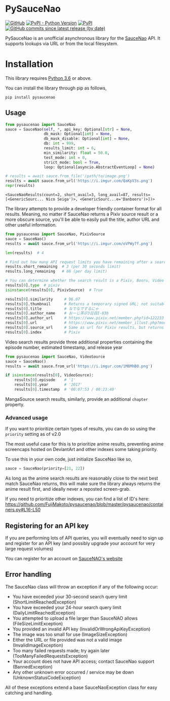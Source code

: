 # PySauceNao
[![GitHub](https://img.shields.io/github/license/FujiMakoto/pysaucenao)](https://github.com/FujiMakoto/pysaucenao/blob/master/LICENSE) [![PyPI - Python Version](https://img.shields.io/pypi/pyversions/pysaucenao)](https://pypi.org/project/pysaucenao/) [![PyPI](https://img.shields.io/pypi/v/pysaucenao)](https://pypi.org/project/pysaucenao/) [![GitHub commits since latest release (by date)](https://img.shields.io/github/commits-since/fujimakoto/pysaucenao/latest)](https://github.com/FujiMakoto/pysaucenao/releases)

PySauceNao is an unofficial asynchronous library for the [SauceNao](https://saucenao.com/) API. It supports lookups via URL or from the local filesystem.

# Installation
This library requires [Python 3.6](https://www.python.org) or above.

You can install the library through pip as follows,
```shell script
pip install pysaucenao
```

## Usage
```python
from pysaucenao import SauceNao
sauce = SauceNao(self, *, api_key: Optional[str] = None,
                 db_mask: Optional[int] = None,
                 db_mask_disable: Optional[int] = None,
                 db: int = 999,
                 results_limit: int = 6,
                 min_similarity: float = 50.0,
                 test_mode: int = 0,
                 strict_mode: bool = True,
                 loop: Optional[asyncio.AbstractEventLoop] = None)

# results = await sauce.from_file('/path/to/image.png')
results = await sauce.from_url('https://i.imgur.com/QaKpV3s.png')
repr(results)
```
```
<SauceNaoResults(count=2, short_avail=3, long_avail=87, results=[<GenericSourc... Nico Seiga')>, <GenericSourc...e='Danbooru')>])>
```

The library attempts to provide a developer friendly container format for all results. Meaning, no matter if SauceNao returns a Pixiv source result or a more obscure source, you'll be able to easily pull the title, author URL and other useful information.

```python
from pysaucenao import SauceNao, PixivSource
sauce = SauceNao()
results = await sauce.from_url('https://i.imgur.com/oVPWy7f.png')

len(results)  # 4

# Find out how many API request limits you have remaining after a search query
results.short_remaining  # 3 (per 30 seconds limit)
results.long_remaining   # 86 (per day limit)

# You can determine whether the search result is a Pixiv, Booru, Video or Other/Generic result by the type property or type checking
results[0].type  # pixiv
isinstance(results[0], PixivSource)  # True

results[0].similarity     # 96.07
results[0].thumbnail      # Returns a temporary signed URL; not suitable for permanent hotlinking
results[0].title          # なでなでするにゃ
results[0].author_name    # おーじ茶＠3日目I-03b
results[0].author_url     # https://www.pixiv.net/member.php?id=122233
results[0].url            # https://www.pixiv.net/member_illust.php?mode=medium&illust_id=66106354
results[0].source_url     # Same as url for Pixiv results, but returns the linked original source URL for Booru entries
results[0].index          # Pixiv
```

Video search results provide three additional properties containing the episode number, estimated timestamp, and release year
```python
from pysaucenao import SauceNao, VideoSource
sauce = SauceNao()
results = await sauce.from_url('https://i.imgur.com/1M8MhB0.png')

if isinstance(results[0], VideoSource):
    results[0].episode    # '1'
    results[0].year       # '2017'
    results[0].timestamp  # '00:07:53 / 00:23:40'
```

MangaSource search results, similarly, provide an additional `chapter` property.

### Advanced usage
If you want to prioritize certain types of results, you can do so using the `priority` setting as of v2.0

The most useful case for this is to prioritize anime results, preventing anime screencaps hosted on DeviantArt and other indexes some taking priority.

To use this in your own code, just initialize SauceNao like so,
```python
sauce = SauceNao(priority=[21, 22])
```
As long as the anime search results are reasonably close to the next best match SauceNao returns, this will make sure the library always returns the anime result first, and ideally never a reposted screen-grab.

If you need to prioritize other indexes, you can find a list of ID's here:
https://github.com/FujiMakoto/pysaucenao/blob/master/pysaucenao/containers.py#L16-L50

## Registering for an API key
If you are performing lots of API queries, you will eventually need to sign up and register for an API key (and possibly upgrade your account for very large request volumes)

You can register for an account on [SauceNAO's website](https://saucenao.com/user.php)

## Error handling
The SauceNao class will throw an exception if any of the following occur:
* You have exceeded your 30-second search query limit (ShortLimitReachedException)
* You have exceeded your 24-hour search query limit (DailyLimitReachedException)
* You attempted to upload a file larger than SauceNAO allows (FileSizeLimitException)
* You provided an invalid API key (InvalidOrWrongApiKeyException)
* The image was too small for use (ImageSizeException)
* Either the URL or file provided was not a valid image (InvalidImageException)
* Too many failed requests made; try again later (TooManyFailedRequestsException)
* Your account does not have API access; contact SauceNao support (BannedException)
* Any other unknown error occurred / service may be down (UnknownStatusCodeException)

All of these exceptions extend a base SauceNaoException class for easy catching and handling.
